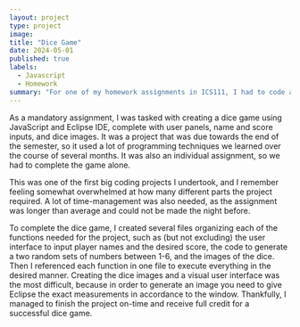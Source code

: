 ```yaml
---
layout: project
type: project
image:
title: "Dice Game"
date: 2024-05-01
published: true
labels:
  - Javascript
  - Homework
summary: "For one of my homework assignments in ICS111, I had to code a dice game with a user panel."
---
```


As a mandatory assignment, I was tasked with creating a dice game using JavaScript and Eclipse IDE, complete with user panels, name and score inputs, and dice images. It was a project that was due towards the end of the semester, so it used a lot of programming techniques we learned over the course of several months. It was also an individual assignment, so we had to complete the game alone.

This was one of the first big coding projects I undertook, and I remember feeling somewhat overwhelmed at how many different parts the project required. A lot of time-management was also needed, as the assignment was longer than average and could not be made the night before. 

To complete the dice game, I created several files organizing each of the functions needed for the project, such as (but not excluding) the user interface to input player names and the desired score, the code to generate a two random sets of numbers between 1-6, and the images of the dice. Then I referenced each function in one file to execute everything in the desired manner. Creating the dice images and a visual user interface was the most difficult, because in order to generate an image you need to give Eclipse the exact measurements in accordance to the window. Thankfully, I managed to finish the project on-time and receive full credit for a successful dice game.
